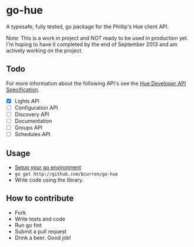 # go-hue

A typesafe, fully tested, go package for the Phillip's Hue client API. 

Note: This is a work in project and *NOT* ready to be used in production yet. I'm hoping to have it completed by the end of September 2013 and am actively working on the project.

## Todo

For more information about the following API's see the [Hue Developer API Specification](http://developers.meethue.com/).

- [x] Lights API
- [ ] Configuration API
- [ ] Discovery API
- [ ] Documentation
- [ ] Groups API
- [ ] Schedules API

## Usage

* [Setup your go environment](http://golang.org/doc/code.html)
* ```go get http://github.com/bcurren/go-hue```
* Write code using the library.

## How to contribute
* Fork
* Write tests and code
* Run go fmt
* Submit a pull request
* Drink a beer. Good job!
